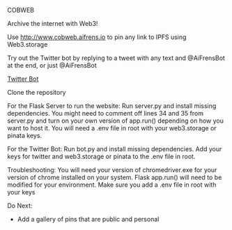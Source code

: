 COBWEB

Archive the internet with Web3!

Use http://www.cobweb.aifrens.io to pin any link to IPFS using Web3.storage

Try out the Twitter bot by replying to a tweet with any text and @AiFrensBot at the end, or just @AiFrensBot

[Twitter Bot](https://twitter.com/AiFrensBot)

Clone the repository

For the Flask Server to run the website:
Run server.py and install missing dependencies. You might need to comment off lines 34 and 35 from server.py and turn on your own version of app.run() depending on how you want to host it. You will need a .env file in root with your web3.storage or pinata keys.

For the Twitter Bot:
Run bot.py and install missing dependencies. Add your keys for twitter and web3.storage or pinata to the .env file in root.

Troubleshooting:
You will need your version of chromedriver.exe for your version of chrome installed on your system. Flask app.run() will need to be modified for your environment. Make sure you add a .env file in root with your keys

Do Next:

 - Add a gallery of pins that are public and personal


